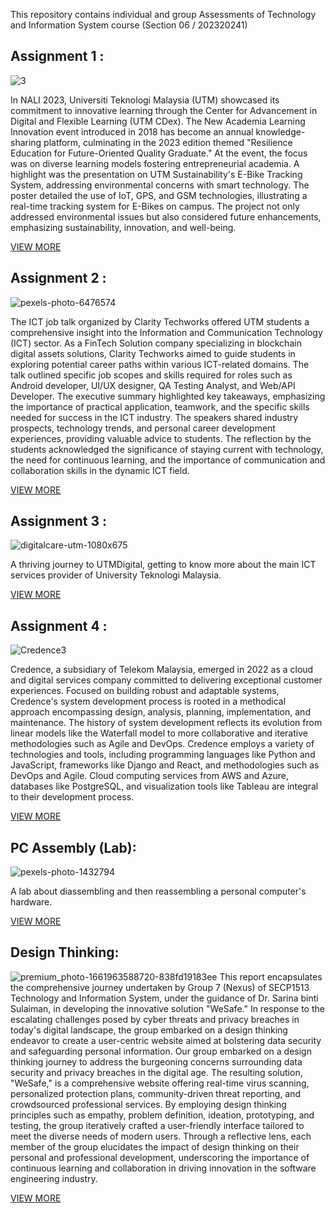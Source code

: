 This repository contains individual and group Assessments of Technology and Information System course (Section 06 / 202320241)

Assignment 1 :
---
![3](https://github.com/AhmadMuawya/TIS-06/assets/147373032/100a48fb-efe7-4a15-8f02-1f46023ddce4)

In NALI 2023, Universiti Teknologi Malaysia (UTM) showcased its commitment to innovative learning through the Center for Advancement in Digital and Flexible Learning (UTM CDex). The New Academia Learning Innovation event introduced in 2018 has become an annual knowledge-sharing platform, culminating in the 2023 edition themed "Resilience Education for Future-Oriented Quality Graduate." At the event, the focus was on diverse learning models fostering entrepreneurial academia. A highlight was the presentation on UTM Sustainability's E-Bike Tracking System, addressing environmental concerns with smart technology. The poster detailed the use of IoT, GPS, and GSM technologies, illustrating a real-time tracking system for E-Bikes on campus. The project not only addressed environmental issues but also considered future enhancements, emphasizing sustainability, innovation, and well-being.

[VIEW MORE](./assg1/ReadMe.md)
 
Assignment 2 :
---
![pexels-photo-6476574](https://github.com/AhmadMuawya/TIS-06/assets/147373032/22abfc8c-aa3e-4e13-9080-3c9bdd6adbf7)

The ICT job talk organized by Clarity Techworks offered UTM students a comprehensive insight into the Information and Communication Technology (ICT) sector. As a FinTech Solution company specializing in blockchain digital assets solutions, Clarity Techworks aimed to guide students in exploring potential career paths within various ICT-related domains. The talk outlined specific job scopes and skills required for roles such as Android developer, UI/UX designer, QA Testing Analyst, and Web/API Developer. The executive summary highlighted key takeaways, emphasizing the importance of practical application, teamwork, and the specific skills needed for success in the ICT industry. The speakers shared industry prospects, technology trends, and personal career development experiences, providing valuable advice to students. The reflection by the students acknowledged the significance of staying current with technology, the need for continuous learning, and the importance of communication and collaboration skills in the dynamic ICT field.

[VIEW MORE](./assg2/ReadMe.md)

Assignment 3 :
---
![digitalcare-utm-1080x675](https://github.com/AhmadMuawya/TIS-06/assets/147373032/05f1e01c-9de2-43ea-9f9f-3fddc6246fe9)

A thriving journey to UTMDigital, getting to know more about the main ICT services provider of University Teknologi Malaysia.

[VIEW MORE](./assg3/ReadMe.md)

Assignment 4 :
---
![Credence3](https://github.com/AhmadMuawya/TIS-06/assets/147373032/09bc2320-2019-4cab-8057-2670e45d11c0)

Credence, a subsidiary of Telekom Malaysia, emerged in 2022 as a cloud and digital services company committed to delivering exceptional customer experiences. Focused on building robust and adaptable systems, Credence's system development process is rooted in a methodical approach encompassing design, analysis, planning, implementation, and maintenance. The history of system development reflects its evolution from linear models like the Waterfall model to more collaborative and iterative methodologies such as Agile and DevOps. Credence employs a variety of technologies and tools, including programming languages like Python and JavaScript, frameworks like Django and React, and methodologies such as DevOps and Agile. Cloud computing services from AWS and Azure, databases like PostgreSQL, and visualization tools like Tableau are integral to their development process.

[VIEW MORE](./assg4/ReadMe.md)

PC Assembly (Lab):
---
![pexels-photo-1432794](https://github.com/AhmadMuawya/TIS-06/assets/147373032/17f196bd-0648-46a8-84a6-0f3781fc8497)

A lab about diassembling and then reassembling a personal computer's hardware.

[VIEW MORE](./Lab/ReadMe.md)

Design Thinking:
---
![premium_photo-1661963588720-838fd19183ee](https://github.com/AhmadMuawya/TIS-06/assets/147373032/770077b8-730b-4a51-9c02-50a6dcc83824)
This report encapsulates the comprehensive journey undertaken by Group 7 (Nexus) of SECP1513 Technology and Information System, under the guidance of Dr. Sarina binti Sulaiman, in developing the innovative solution "WeSafe." In response to the escalating challenges posed by cyber threats and privacy breaches in today's digital landscape, the group embarked on a design thinking endeavor to create a user-centric website aimed at bolstering data security and safeguarding personal information.
Our group embarked on a design thinking journey to address the burgeoning concerns surrounding data security and privacy breaches in the digital age. The resulting solution, "WeSafe," is a comprehensive website offering real-time virus scanning, personalized protection plans, community-driven threat reporting, and crowdsourced professional services. By employing design thinking principles such as empathy, problem definition, ideation, prototyping, and testing, the group iteratively crafted a user-friendly interface tailored to meet the diverse needs of modern users. Through a reflective lens, each member of the group elucidates the impact of design thinking on their personal and professional development, underscoring the importance of continuous learning and collaboration in driving innovation in the software engineering industry.

[VIEW MORE](./designthinking/readme.md)
